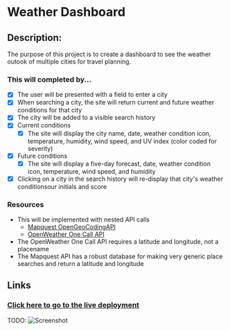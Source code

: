 # Weather Dashboard

## Description:

The purpose of this project is to create a dashboard to see the weather outook of multiple cities for travel planning.
### This will completed by...

- [x] The user will be presented with a field to enter a city
- [x] When searching a city, the site will return current and future weather conditions for that city
- [x] The city will be added to a visible search history
- [x] Current conditions
  - [x] The site will display the city name, date, weather condition icon, temperature, humidity, wind speed, and UV index (color coded for severity)
- [x] Future conditions
  - [x] The site will display a five-day forecast, date, weather condition icon, temperature, wind speed, and humidity
- [x] Clicking on a city in the search history will re-display that city's weather conditionsour initials and score

### Resources
- This will be implemented with nested API calls
  - [Mapquest OpenGeoCodingAPI](http://open.mapquestapi.com/geocoding/v1/address)
  - [OpenWeather One Call API](https://openweathermap.org/api/one-call-api)
- The OpenWeather One Call API requires a latitude and longitude, not a placename
- The Mapquest API has a robust database for making very generic place searches and return a latitude and longitude

## Links

### [Click here to go to the live deployment](https://jamestw13.github.io/weather-dashboard/)

TODO:
![Screenshot]()

